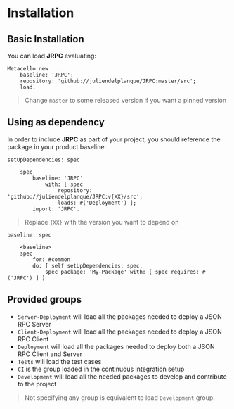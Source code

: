 # Installation

## Basic Installation

You can load **JRPC** evaluating:
```smalltalk
Metacello new
	baseline: 'JRPC';
	repository: 'github://juliendelplanque/JRPC:master/src';
	load.
```
>  Change `master` to some released version if you want a pinned version

## Using as dependency

In order to include **JRPC** as part of your project, you should reference the package in your product baseline:

```smalltalk
setUpDependencies: spec

	spec
		baseline: 'JRPC'
			with: [ spec
				repository: 'github://juliendelplanque/JRPC:v{XX}/src';
				loads: #('Deployment') ];
		import: 'JRPC'.
```
> Replace `{XX}` with the version you want to depend on

```smalltalk
baseline: spec

	<baseline>
	spec
		for: #common
		do: [ self setUpDependencies: spec.
			spec package: 'My-Package' with: [ spec requires: #('JRPC') ] ]
```

## Provided groups
- `Server-Deployment` will load all the packages needed to deploy a JSON RPC Server
- `Client-Deployment` will load all the packages needed to deploy a JSON RPC Client
- `Deployment` will load all the packages needed to deploy both a JSON RPC Client and Server
- `Tests` will load the test cases
- `CI` is the group loaded in the continuous integration setup
- `Development` will load all the needed packages to develop and contribute to the project

> Not specifying any group is equivalent to load `Development` group.
